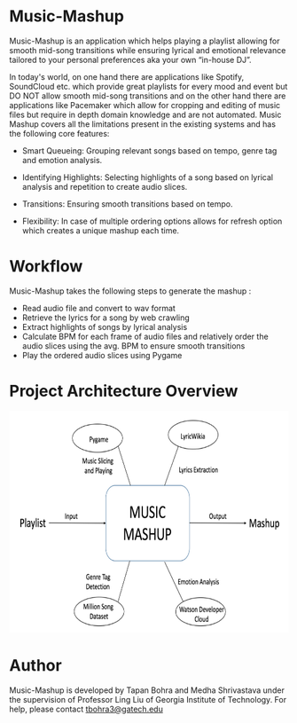 # Music-Mashup
Music-Mashup is an application which helps playing a playlist allowing for smooth mid-song transitions while ensuring lyrical
and emotional relevance tailored to your personal preferences aka your own “in-house DJ”. 

In today's world, on one hand there are applications like Spotify, SoundCloud etc. which provide great playlists for every
mood and event but DO NOT allow smooth mid-song transitions and on the other hand there are applications like Pacemaker which
allow for cropping and editing of music files but require in depth domain knowledge and are not automated. Music Mashup covers all the limitations present in the existing systems and has the following core features:

* Smart Queueing: Grouping relevant songs based on tempo, genre tag and emotion analysis.

* Identifying Highlights: Selecting highlights of a song based on lyrical analysis and repetition to create audio slices.

* Transitions: Ensuring smooth transitions based on tempo.

* Flexibility: In case of multiple ordering options allows for refresh option which creates a unique mashup each time.

# Workflow
Music-Mashup takes the following steps to generate the mashup :

* Read audio file and convert to wav format
* Retrieve the lyrics for a song by web crawling
* Extract highlights of songs by lyrical analysis
* Calculate BPM for each frame of audio files and relatively order the audio slices using the avg. BPM to ensure smooth transitions
* Play the ordered audio slices using Pygame

# Project Architecture Overview
<img src="/img/Picture1.png" width="600" height="400">

# Author
Music-Mashup is developed by Tapan Bohra and Medha Shrivastava under the supervision of Professor Ling Liu of Georgia Institute
of Technology. For help, please contact tbohra3@gatech.edu



